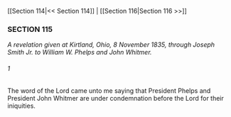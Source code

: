 [[Section 114|<< Section 114]]  |  [[Section 116|Section 116 >>]]

### SECTION 115

*A revelation given at Kirtland, Ohio, 8 November 1835, through Joseph Smith Jr. to William W. Phelps and John Whitmer.*

###### 1
The word of the Lord came unto me saying that President Phelps and President John Whitmer are under condemnation before the Lord for their iniquities.